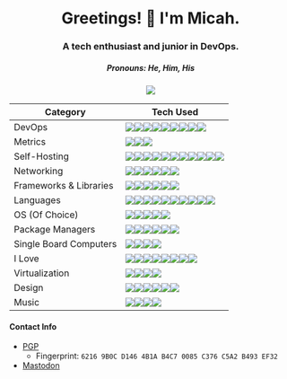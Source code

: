 <h1 align='center'>
  Greetings! 🤙 I'm Micah.
</h1>
<h3 align='center'>
  A tech enthusiast and junior in DevOps.
</h3>
<h5 align='center'>
  Pronouns: He, Him, His
</h5>
<div align='center'>
  <img src='https://notbyai.fyi/img/written-by-human-not-by-ai-white.svg'>
</div>

<!-- Source used for badges: https://badgegenius.vercel.app/  -->
| Category | Tech Used |
| --- | --- |
| DevOps | <img src='https://img.shields.io/badge/Ansible-000000?style=for-the-badge&logo=ansible&logoColor=white'><img src='https://img.shields.io/badge/Docker-2CA5E0?style=for-the-badge&logo=docker&logoColor=white'><img src='https://img.shields.io/badge/kubernetes-326ce5.svg?&style=for-the-badge&logo=kubernetes&logoColor=white'><img src='https://img.shields.io/badge/Podman-892CA0?style=for-the-badge&logo=Podman&logoColor=white'><img src='https://img.shields.io/badge/Terraform-844FBA?style=for-the-badge&logo=Terraform&logoColor=FFFFFF&logoWidth=14'><img src='https://img.shields.io/badge/Argo--CD-EF7B4D?style=for-the-badge&logo=Argo&logoColor=FFFFFF&logoWidth=14'><img src='https://img.shields.io/badge/K3s-FFC61C?style=for-the-badge&logo=K3s&logoColor=FFFFFF&logoWidth=14'><img src='https://img.shields.io/badge/Helm-0F1689?style=for-the-badge&logo=Helm&logoColor=FFFFFF&logoWidth=14'><img src='https://img.shields.io/badge/GitHub_Actions-2088FF?style=for-the-badge&logo=github-actions&logoColor=white'> |
| Metrics |  <img src='https://img.shields.io/badge/Grafana-F2F4F9?style=for-the-badge&logo=grafana&logoColor=orange&labelColor=F2F4F9'><img src='https://img.shields.io/badge/Prometheus-000000?style=for-the-badge&logo=prometheus&labelColor=000000'><img src='https://img.shields.io/badge/Better%20Stack-000000?style=for-the-badge&logo=Better%20Stack&logoColor=FFFFFF&logoWidth=14'> |
| Self-Hosting |  <img src='https://img.shields.io/badge/Bitwarden-175DDC?style=for-the-badge&logo=Bitwarden&logoColor=white'><img src='https://img.shields.io/badge/Nextcloud-0082C9?style=for-the-badge&logo=Nextcloud&logoColor=white'><img src='https://img.shields.io/badge/Home%20Assistant-41BDF5?style=for-the-badge&logo=Home%20Assistant&logoColor=white'><img src='https://img.shields.io/badge/jellyfin-%23000B25.svg?style=for-the-badge&logo=Jellyfin&logoColor=00A4DC'><img src='https://img.shields.io/badge/Kodi-17B2E7?style=for-the-badge&logo=Kodi&logoColor=white'><img src='https://img.shields.io/badge/Plausible%20Analytics-5850EC?style=for-the-badge&logo=Plausible%20Analytics&logoColor=white'><img src='https://img.shields.io/badge/Pi%20hole-96060C?style=for-the-badge&logo=Pi%20hole&logoColor=FFFFFF&logoWidth=14'><img src='https://img.shields.io/badge/Syncthing-0891D1?style=for-the-badge&logo=Syncthing&logoColor=FFFFFF&logoWidth=14'><img src='https://img.shields.io/badge/postgres-%23316192.svg?style=for-the-badge&logo=postgresql&logoColor=white'><img src='https://img.shields.io/badge/nginx-%23009639.svg?style=for-the-badge&logo=nginx&logoColor=white'><img src='https://img.shields.io/badge/Redis-DC382D?style=for-the-badge&logo=Redis&logoColor=FFFFFF&logoWidth=14'> |
| Networking |  <img src='https://img.shields.io/badge/pfSense-212121?style=for-the-badge&logo=pfSense&logoColor=FFFFFF&logoWidth=14'><img src='https://img.shields.io/badge/WireGuard-88171A?style=for-the-badge&logo=WireGuard&logoColor=FFFFFF&logoWidth=14'><img src='https://img.shields.io/badge/OpenWrt-00B5E2?style=for-the-badge&logo=OpenWrt&logoColor=FFFFFF&logoWidth=14'><img src='https://img.shields.io/badge/Tailscale-212121?style=for-the-badge&logo=tailscale&logoColor=FFFFFF&logoWidth=14'><img src='https://img.shields.io/badge/Ubiquiti-0559C9?style=for-the-badge&logo=Ubiquiti&logoColor=white'><img src='https://img.shields.io/badge/Cloudflare-F38020?style=for-the-badge&logo=Cloudflare&logoColor=white'> |
| Frameworks & Libraries |  <img src='https://img.shields.io/badge/Flask-000000?style=for-the-badge&logo=flask&logoColor=white'><img src='https://img.shields.io/badge/GitHub%20Pages-222222?style=for-the-badge&logo=GitHub%20Pages&logoColor=white'><img src='https://img.shields.io/badge/Hugo-FF4088?style=for-the-badge&logo=hugo&logoColor=white'><img src='https://img.shields.io/badge/Node.js-339933?style=for-the-badge&logo=nodedotjs&logoColor=white'><img src='https://img.shields.io/badge/React_Native-20232A?style=for-the-badge&logo=react&logoColor=61DAFB'><img src='https://img.shields.io/badge/Webflow-146EF5?style=for-the-badge&logo=Webflow&logoColor=FFFFFF&logoWidth=14'> |
| Languages |  <img src='https://img.shields.io/badge/C++-00599C?style=for-the-badge&logo=cplusplus&logoColor=FFFFFF&logoWidth=14'><img src='https://img.shields.io/badge/JAVA-D35400?style=for-the-badge&logo=openjdk&logoColor=FFFFFF&logoWidth=14&labelColor=D35400'><img src='https://img.shields.io/badge/CSS3-1572B6?style=for-the-badge&logo=css3&logoColor=white'><img src='https://img.shields.io/badge/HTML5-E34F26?style=for-the-badge&logo=html5&logoColor=white'><img src='https://img.shields.io/badge/JavaScript-323330?style=for-the-badge&logo=javascript&logoColor=F7DF1E'><img src='https://img.shields.io/badge/Google_App_Script-4285F4?style=for-the-badge&logo=Google&logoColor=white'><img src='https://img.shields.io/badge/GNU%20Bash-4EAA25?style=for-the-badge&logo=GNU%20Bash&logoColor=white'><img src='https://img.shields.io/badge/Python-FFD43B?style=for-the-badge&logo=python&logoColor=blue'><img src='https://img.shields.io/badge/latex-%23008080.svg?style=for-the-badge&logo=latex&logoColor=white'><img src='https://img.shields.io/badge/markdown-%23000000.svg?style=for-the-badge&logo=markdown&logoColor=white'> |
| OS (Of Choice) |  <img src='https://img.shields.io/badge/Android-3DDC84?style=for-the-badge&logo=android&logoColor=white'><img src='https://img.shields.io/badge/lineageos-167C80?style=for-the-badge&logo=lineageos&logoColor=white'><img src='https://img.shields.io/badge/Linux-FCC624?style=for-the-badge&logo=linux&logoColor=black'><img src='https://img.shields.io/badge/NixOS-5277C3?style=for-the-badge&logo=NixOS&logoColor=FFFFFF&logoWidth=14'><img src='https://img.shields.io/badge/Asahi%20Linux-A61200?style=for-the-badge&logo=Asahi%20Linux&logoColor=FFFFFF&logoWidth=14'> |
| Package Managers |  <img src='https://img.shields.io/badge/NIX-5277C3?style=for-the-badge&logo=NixOS&logoColor=white'><img src='https://img.shields.io/badge/Chocolatey-80B5E3?style=for-the-badge&logo=Chocolatey&logoColor=white'><img src='https://img.shields.io/badge/Homebrew-FBB040?style=for-the-badge&logo=Homebrew&logoColor=white'><img src='https://img.shields.io/badge/PyPI-3775A9?style=for-the-badge&logo=PyPI&logoColor=white'><img src='https://img.shields.io/badge/npm-CB3837?style=for-the-badge&logo=npm&logoColor=white'><img src='https://img.shields.io/badge/Flathub-4A86CF?style=for-the-badge&logo=Flathub&logoColor=white'> |
| Single Board Computers | <img src='https://img.shields.io/badge/Arduino-00979D?style=for-the-badge&logo=Arduino&logoColor=white'><img src='https://img.shields.io/badge/Raspberry%20Pi-A22846?style=for-the-badge&logo=Raspberry%20Pi&logoColor=white'><img src='https://img.shields.io/badge/ESP32-000000?style=for-the-badge&logo=ESPHome&logoColor=white'><img src='https://img.shields.io/badge/ORANGE_PI-FBB040?style=for-the-badge&logoColor=white'> |
| I Love |  <img src='https://img.shields.io/badge/Let%E2%80%99s%20Encrypt-003A70?style=for-the-badge&logo=letsencrypt&logoColor=white'><img src='https://img.shields.io/badge/ProtonDB-F50057?style=for-the-badge&logo=Proton&logoColor=white'><img src='https://img.shields.io/badge/Source%20Engine-F79A10?style=for-the-badge&logo=Source%20Engine&logoColor=white'><img src='https://img.shields.io/badge/KeePassXC-6CAC4D?style=for-the-badge&logo=KeePassXC&logoColor=white'><img src='https://img.shields.io/badge/uBlock%20Origin-800000?style=for-the-badge&logo=uBlock%20Origin&logoColor=white'><img src='https://img.shields.io/badge/GIT-E44C30?style=for-the-badge&logo=git&logoColor=white'><img src='https://img.shields.io/badge/KDE-1D99F3?style=for-the-badge&logo=KDE&logoColor=FFFFFF&logoWidth=14'><img src='https://img.shields.io/badge/IntelliJ%20IDEA-000000?style=for-the-badge&logo=IntelliJ%20IDEA&logoColor=FFFFFF&logoWidth=14'> |
| Virtualization |  <img src='https://img.shields.io/badge/VirtualBox-21416b?style=for-the-badge&logo=VirtualBox&logoColor=white'><img src='https://img.shields.io/badge/VMware-231f20?style=for-the-badge&logo=VMware&logoColor=white'><img src='https://img.shields.io/badge/QEMU-FF6600?style=for-the-badge&logo=QEMU&logoColor=white'><img src='https://img.shields.io/badge/Proxmox-E57000?style=for-the-badge&logo=Proxmox&logoColor=FFFFFF&logoWidth=14'> |
| Design | <img src='https://img.shields.io/badge/gimp-5C5543?style=for-the-badge&logo=gimp&logoColor=white'><img src='https://img.shields.io/badge/Inkscape-000000?style=for-the-badge&logo=Inkscape&logoColor=white'><img src='https://img.shields.io/badge/Adobe%20Photoshop-31A8FF?style=for-the-badge&logo=Adobe%20Photoshop&logoColor=white'><img src='https://img.shields.io/badge/Adobe%20Illustrator-FF9A00?style=for-the-badge&logo=Adobe%20Illustrator&logoColor=white'><img src='https://img.shields.io/badge/Kdenlive-527EB2?style=for-the-badge&logo=Kdenlive&logoColor=white'><img src='https://img.shields.io/badge/DaVinci%20Resolve-233A51?style=for-the-badge&logo=DaVinci%20Resolve&logoColor=FFFFFF&logoWidth=14'> |
| Music | <img src='https://img.shields.io/badge/Ableton%20Live-000000?style=for-the-badge&logo=Ableton%20Live&logoColor=white'><img src='https://img.shields.io/badge/MIDI-000000?style=for-the-badge&logo=MIDI&logoColor=white'><img src='https://img.shields.io/badge/Audacity-0000CC?style=for-the-badge&logo=Audacity&logoColor=white'><img src='https://img.shields.io/badge/Rekordbox-1A1928?style=for-the-badge&logo=Pioneer%20DJ&logoColor=FFFFFF&logoWidth=14'> |

#### Contact Info
- [PGP](https://raw.githubusercontent.com/MicahBird/MicahBird/main/public.asc)
    - Fingerprint: `6216 9B0C D146 4B1A B4C7 0085 C376 C5A2 B493 EF32`
- <a rel="me" href="https://fosstodon.org/@boc64">Mastodon</a>

